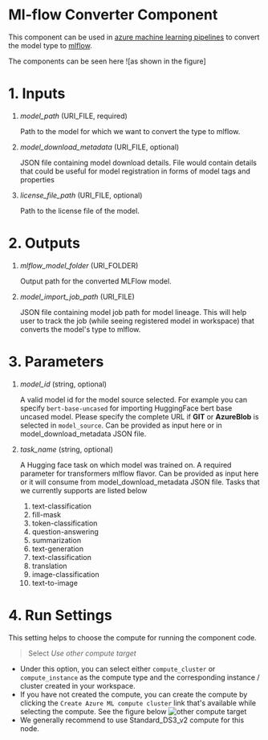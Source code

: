 # Ml-flow Converter Component
This component can be used in [azure machine learning pipelines](https://learn.microsoft.com/en-us/azure/machine-learning/concept-ml-pipelines?view=azureml-api-2) to convert the model type to [mlflow](https://www.mlflow.org/docs/latest/models.html).

The components can be seen here ![as shown in the figure]

# 1. Inputs

1. _model_path_ (URI_FILE, required)

    Path to the model for which we want to convert the type to mlflow.

2. _model_download_metadata_ (URI_FILE, optional)

    JSON file containing model download details. File would contain details that could be useful for model registration in forms of model tags and properties

3. _license_file_path_ (URI_FILE, optional)

    Path to the license file of the model. 

# 2. Outputs

1. _mlflow_model_folder_ (URI_FOLDER)

    Output path for the converted MLFlow model.
    
2. _model_import_job_path_ (URI_FILE)

    JSON file containing model job path for model lineage. This will help user to track the job (while seeing registered model in workspace) that converts the model's type to mlflow.

# 3. Parameters

1. _model_id_ (string, optional)

    A valid model id for the model source selected. For example you can specify `bert-base-uncased` for importing HuggingFace bert base uncased model. Please specify the complete URL if **GIT** or **AzureBlob** is selected in `model_source`. Can be provided as input here or in model_download_metadata JSON file.


2. _task_name_ (string, optional)

    A Hugging face task on which model was trained on. A required parameter for transformers mlflow flavor. Can be provided as input here or it will consume from model_download_metadata JSON file. Tasks that we currently supports are listed below

    1. text-classification
    2. fill-mask
    3. token-classification
    4. question-answering
    5. summarization
    6. text-generation
    7. text-classification
    8. translation
    9. image-classification
    10. text-to-image    

# 4. Run Settings

This setting helps to choose the compute for running the component code.

> Select *Use other compute target*

- Under this option, you can select either `compute_cluster` or `compute_instance` as the compute type and the corresponding instance / cluster created in your workspace.
- If you have not created the compute, you can create the compute by clicking the `Create Azure ML compute cluster` link that's available while selecting the compute. See the figure below
![other compute target](https://aka.ms/azureml-ft-docs-create-compute-target)
- We generally recommend to use Standard_DS3_v2 compute for this node.

